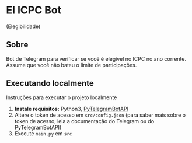 # El ICPC Bot
(Elegibilidade)

## Sobre <a name = "about"></a>
Bot de Telegram para verificar se você é elegível no ICPC no ano
corrente. Assume que você não bateu o limite de participações.

## Executando localmente <a name="getting_started"></a>
Instruções para executar o projeto localmente

1. **Instale requisitos:** Python3, [PyTelegramBotAPI](https://github.com/eternnoir/pyTelegramBotAPI)
2. Altere o token de acesso em `src/config.json` (para saber mais sobre o token de acesso, leia a documentação do Telegram ou do PyTelegramBotAPI)
3. Execute `main.py` em `src`
